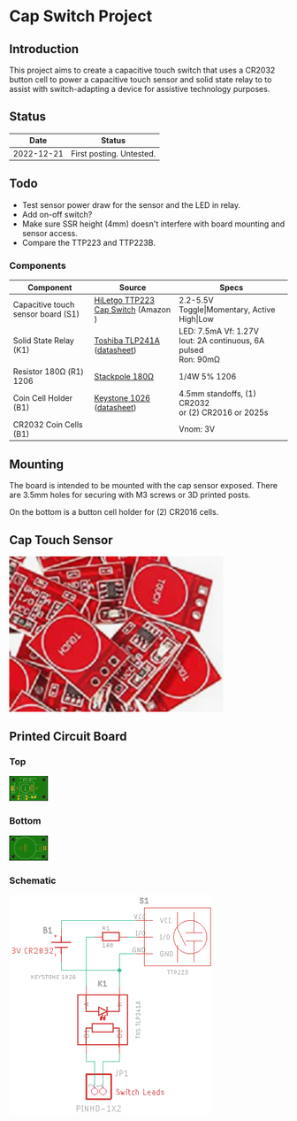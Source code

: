 # Cap Switch Project

## Introduction

This project aims to create a capacitive touch switch that uses a CR2032 button cell to power a capacitive touch sensor and solid state relay to to assist with switch-adapting a device for assistive technology purposes.

## Status

| Date       | Status                   |
| ---------- | ------------------------ |
| 2022-12-21 | First posting. Untested. |

## Todo

* Test sensor power draw for the sensor and the LED in relay.
* Add on-off switch?
* Make sure SSR height (4mm) doesn't interfere with board mounting and sensor access.
* Compare the TTP223 and TTP223B.

### Components

| Component                          | Source                                                       | Specs                                                        |
| ---------------------------------- | ------------------------------------------------------------ | ------------------------------------------------------------ |
| Capacitive touch sensor board (S1) | [HiLetgo TTP223 Cap Switch](https://smile.amazon.com/dp/B01D1D0FLG) (Amazon ) | 2.2-5.5V Toggle\|Momentary, Active High\|Low                 |
| Solid State Relay (K1)             | [Toshiba TLP241A](https://www.digikey.com/short/rw8vd8dn) ([datasheet](https://toshiba.semicon-storage.com/info/TLP241A_datasheet_en_20200217.pdf?did=14237&prodName=TLP241A)) | LED: 7.5mA Vf: 1.27V<br>Iout: 2A continuous, 6A pulsed<br>Ron: 90mΩ |
| Resistor 180Ω (R1) 1206            | [Stackpole 180Ω](https://www.digikey.com/short/m5wfc0cm)     | 1/4W 5% 1206                                                 |
| Coin Cell Holder (B1)              | [Keystone 1026](https://www.digikey.com/short/f35w9mv4) ([datasheet](https://www.keyelco.com/userAssets/file/M65p3.pdf)) | 4.5mm standoffs, (1) CR2032<br> or (2) CR2016 or 2025s       |
| CR2032 Coin Cells (B1)             |                                                              | Vnom: 3V                                                     |

## Mounting

The board is intended to be mounted with the cap sensor exposed. There are 3.5mm holes for securing with M3 screws or 3D printed posts.

On the bottom is a button cell holder for (2) CR2016 cells.

## Cap Touch Sensor

<img src="assets/cap_touch_sensor.png" alt="cap sensor" style="zoom:150%;" />

## Printed Circuit Board

### Top

<img src="assets/board_top.png" style="zoom:15%;" />

### Bottom

<img src="assets/board_bottom.png" alt="bottom" style="zoom:15%;" />

### Schematic

![schematic](assets/schematic.png)